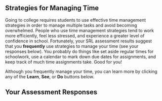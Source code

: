 ## Strategies for Managing Time

Going to college requires students to use effective time management strategies in order to manage multiple tasks and avoid becoming overwhelmed. People who use time management strategies tend to work more efficiently, feel less stressed, and experience a greater level of confidence in school. Fortunately, your SRL assessment results suggest that you **frequently** use strategies to manage your time (see your responses below). You probably do things like set aside regular times for schoolwork, use a calendar to mark down due dates for assignments, and keep track of much time assignments take. Good for you!

Although you frequently manage your time, you can learn more by clicking any of the **Learn**, **See**, or **Do** buttons below.

## Your Assessment Responses
